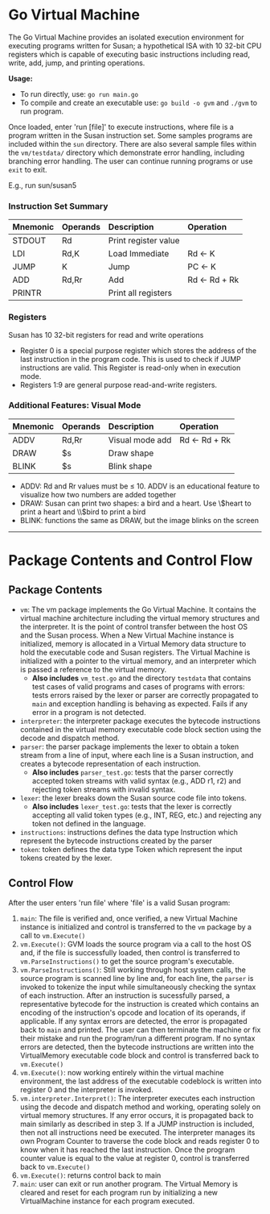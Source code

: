 # Go Virtual Machine 

The Go Virtual Machine provides an isolated execution environment for executing programs written for Susan; a hypothetical ISA with 10 32-bit CPU registers which is capable of executing basic instructions including read, write, add, jump, and printing operations. 

**Usage:** 
- To run directly, use: `go run main.go`
- To compile and create an executable use: `go build -o gvm` and `./gvm` to run program. 

Once loaded, enter 'run [file]' to execute instructions, where file is a program written in the Susan instruction set. Some samples programs are included within the `sun` directory. There are also several sample files within the `vm/testdata/` directory which demonstrate error handling, including branching error handling. The user can continue running programs or use `exit` to exit.

E.g., run sun/susan5 

### Instruction Set Summary

|Mnemonic|Operands|Description | Operation  |
|:--------|:--------|:-------------|:------------|
| STDOUT |  Rd    |Print register value |   |
|  LDI   |  Rd,K |Load Immediate   | Rd ← K  |
|  JUMP |  K | Jump  | PC ← K  |
|  ADD | Rd,Rr  |Add   | Rd ← Rd + Rk  |
| PRINTR | | Print all registers


### Registers 
Susan has 10 32-bit registers for read and write operations
- Register 0 is a special purpose register which stores the address of the last instruction in the program code. This is used to check if JUMP instructions are valid. This Register is read-only when in execution mode.
- Registers 1:9 are general purpose read-and-write registers. 


### Additional Features: Visual Mode 
|Mnemonic|Operands|Description | Operation  |
|:--------|:--------|:-------------|:------------|
|  ADDV | Rd,Rr  |Visual mode add   | Rd ← Rd + Rk |
| DRAW  | \$s  | Draw shape  |   |
| BLINK  | \$s  | Blink shape  |   |

- ADDV: Rd and Rr values must be ≤ 10. ADDV is an educational feature to visualize how two numbers are added together
- DRAW: Susan can print two shapes: a bird and a heart. Use \\$heart to print a heart and \\$bird to print a bird
- BLINK: functions the same as DRAW, but the image blinks on the screen 

---

# Package Contents and Control Flow

## Package Contents 
- `vm`: The vm package implements the Go Virtual Machine. It contains the virtual machine architecture including the virtual memory structures and the interpreter. It is the point of control transfer between the host OS and the Susan process. When a New Virtual Machine instance is initialized, memory is allocated in a Virtual Memory data structure to hold the executable code and Susan registers. The Virtual Machine is initialized with a pointer to the virtual memory, and an interpreter which is passed a reference to the virtual memory. 
    - **Also includes** `vm_test.go` and the directory `testdata` that contains test cases of valid programs and cases of programs with errors: tests errors raised by the lexer or parser are correctly propagated to `main` and exception handling is behaving as expected. Fails if any error in a program is not detected.
- `interpreter`: the interpreter package executes the bytecode instructions contained in the virtual memory executable code block section using the decode and dispatch method. 
- `parser`: the parser package implements the lexer to obtain a token stream from a line of input, where each line is a Susan instruction, and creates a bytecode representation of each instruction. 
    - **Also includes** `parser_test.go`: tests that the parser correctly accepted token streams with valid syntax (e.g., ADD r1, r2) and rejecting token streams with invalid syntax. 
- `lexer`: the lexer breaks down the Susan source code file into tokens. 
    - **Also includes** `lexer_test.go`: tests that the lexer is correctly accepting all valid token types (e.g., INT, REG, etc.) and rejecting any token not defined in the language.
- `instructions`: instructions defines the data type Instruction which represent the bytecode instructions created by the parser
- `token`: token defines the data type Token which represent the input tokens created by the lexer. 


## Control Flow 
After the user enters 'run file' where 'file' is a valid Susan program:
1. `main`: The file is verified and, once verified, a new Virtual Machine instance is initialized and control is transferred to the `vm` package by a call to `vm.Execute()` 
2. `vm.Execute()`: GVM loads the source program via a call to the host OS and, if the file is successfully loaded, then control is transferred to `vm.ParseInstructions()` to get the source program's executable. 
3. `vm.ParseInstructions()`: Still working through host system calls, the source program is scanned line by line and, for each line, the `parser` is invoked to tokenize the input while simultaneously checking the syntax of each instruction. After an instruction is sucessfully parsed, a representative bytecode for the instruction is created which contains an encoding of the instruction's opcode and location of its operands, if applicable. If any syntax errors are detected, the error is propagated back to `main` and printed. The user can then terminate the machine or fix their mistake and run the program/run a different program. If no syntax errors are detected, then the bytecode instructions are written into the VirtualMemory executable code block and control is transferred back to `vm.Execute()`
4. `vm.Execute()`: now working entirely within the virtual machine environment, the last address of the executable codeblock is written into register 0 and the interpreter is invoked. 
5. `vm.interpreter.Interpret()`: The interpreter executes each instruction using the decode and dispatch method and working, operating solely on virtual memory structures. If any error occurs, it is propagated back to main similarly as described in step 3. If a JUMP instruction is included, then not all instructions need be executed. The interpreter manages its own Program Counter to traverse the code block and reads register 0 to know when it has reached the last instruction. Once the program counter value is equal to the value at register 0, control is transferred back to `vm.Execute()`
6. `vm.Execute()`: returns control back to main
7. `main`: user can exit or run another program. The Virtual Memory is cleared and reset for each program run by initializing a new VirtualMachine instance for each program executed.
